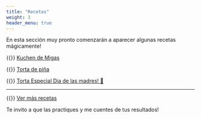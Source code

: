```yaml
---
title: "Recetas"
weight: 3
header_menu: true
---
```


En esta sección muy pronto comenzarán a aparecer algunas recetas mágicamente!

{{<icon class="fa fa-hand-o-right">}}&nbsp;[Kuchen de Migas](recipes/kuchen_de_migas)

{{<icon class="fa fa-hand-o-right">}}&nbsp;[Torta de piña](recipes/torta_pina)

{{<icon class="fa fa-hand-o-right">}}&nbsp;[Torta Especial Dia de las madres! 🌸 ](recipes/torta_choco_brownie_ganache)

__________________________________________
{{<icon class="fa fa-hand-o-right">}}&nbsp;[Ver más recetas](categories)

Te invito a que las practiques y me cuentes de tus resultados!






